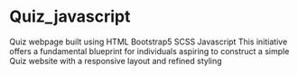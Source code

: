 # Quiz_javascript
Quiz webpage built using HTML Bootstrap5 SCSS Javascript This initiative offers a fundamental blueprint for individuals aspiring to construct a simple Quiz website with a responsive layout and refined styling
